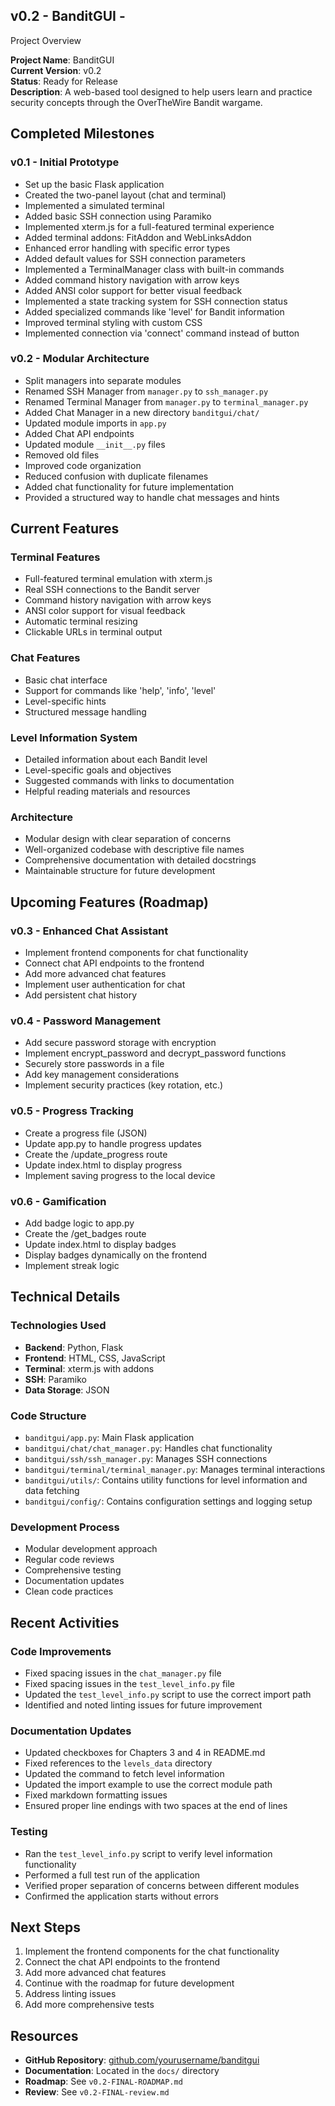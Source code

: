 ## v0.2 - BanditGUI -

Project Overview

**Project Name**: BanditGUI  
**Current Version**: v0.2  
**Status**: Ready for Release  
**Description**: A web-based tool designed to help users learn and practice security concepts through the OverTheWire Bandit wargame.

## Completed Milestones

### v0.1 - Initial Prototype

- Set up the basic Flask application
- Created the two-panel layout (chat and terminal)
- Implemented a simulated terminal
- Added basic SSH connection using Paramiko
- Implemented xterm.js for a full-featured terminal experience
- Added terminal addons: FitAddon and WebLinksAddon
- Enhanced error handling with specific error types
- Added default values for SSH connection parameters
- Implemented a TerminalManager class with built-in commands
- Added command history navigation with arrow keys
- Added ANSI color support for better visual feedback
- Implemented a state tracking system for SSH connection status
- Added specialized commands like 'level' for Bandit information
- Improved terminal styling with custom CSS
- Implemented connection via 'connect' command instead of button

### v0.2 - Modular Architecture

- Split managers into separate modules
- Renamed SSH Manager from `manager.py` to `ssh_manager.py`
- Renamed Terminal Manager from `manager.py` to `terminal_manager.py`
- Added Chat Manager in a new directory `banditgui/chat/`
- Updated module imports in `app.py`
- Added Chat API endpoints
- Updated module `__init__.py` files
- Removed old files
- Improved code organization
- Reduced confusion with duplicate filenames
- Added chat functionality for future implementation
- Provided a structured way to handle chat messages and hints

## Current Features

### Terminal Features

- Full-featured terminal emulation with xterm.js
- Real SSH connections to the Bandit server
- Command history navigation with arrow keys
- ANSI color support for visual feedback
- Automatic terminal resizing
- Clickable URLs in terminal output

### Chat Features

- Basic chat interface
- Support for commands like 'help', 'info', 'level'
- Level-specific hints
- Structured message handling

### Level Information System

- Detailed information about each Bandit level
- Level-specific goals and objectives
- Suggested commands with links to documentation
- Helpful reading materials and resources

### Architecture

- Modular design with clear separation of concerns
- Well-organized codebase with descriptive file names
- Comprehensive documentation with detailed docstrings
- Maintainable structure for future development

## Upcoming Features (Roadmap)

### v0.3 - Enhanced Chat Assistant

- Implement frontend components for chat functionality
- Connect chat API endpoints to the frontend
- Add more advanced chat features
- Implement user authentication for chat
- Add persistent chat history

### v0.4 - Password Management

- Add secure password storage with encryption
- Implement encrypt_password and decrypt_password functions
- Securely store passwords in a file
- Add key management considerations
- Implement security practices (key rotation, etc.)

### v0.5 - Progress Tracking

- Create a progress file (JSON)
- Update app.py to handle progress updates
- Create the /update_progress route
- Update index.html to display progress
- Implement saving progress to the local device

### v0.6 - Gamification

- Add badge logic to app.py
- Create the /get_badges route
- Update index.html to display badges
- Display badges dynamically on the frontend
- Implement streak logic

## Technical Details

### Technologies Used

- **Backend**: Python, Flask
- **Frontend**: HTML, CSS, JavaScript
- **Terminal**: xterm.js with addons
- **SSH**: Paramiko
- **Data Storage**: JSON

### Code Structure

- `banditgui/app.py`: Main Flask application
- `banditgui/chat/chat_manager.py`: Handles chat functionality
- `banditgui/ssh/ssh_manager.py`: Manages SSH connections
- `banditgui/terminal/terminal_manager.py`: Manages terminal interactions
- `banditgui/utils/`: Contains utility functions for level information and data fetching
- `banditgui/config/`: Contains configuration settings and logging setup

### Development Process

- Modular development approach
- Regular code reviews
- Comprehensive testing
- Documentation updates
- Clean code practices

## Recent Activities

### Code Improvements

- Fixed spacing issues in the `chat_manager.py` file
- Fixed spacing issues in the `test_level_info.py` file
- Updated the `test_level_info.py` script to use the correct import path
- Identified and noted linting issues for future improvement

### Documentation Updates

- Updated checkboxes for Chapters 3 and 4 in README.md
- Fixed references to the `levels_data` directory
- Updated the command to fetch level information
- Updated the import example to use the correct module path
- Fixed markdown formatting issues
- Ensured proper line endings with two spaces at the end of lines

### Testing

- Ran the `test_level_info.py` script to verify level information functionality
- Performed a full test run of the application
- Verified proper separation of concerns between different modules
- Confirmed the application starts without errors

## Next Steps

1. Implement the frontend components for the chat functionality
2. Connect the chat API endpoints to the frontend
3. Add more advanced chat features
4. Continue with the roadmap for future development
5. Address linting issues
6. Add more comprehensive tests

## Resources

- **GitHub Repository**: [github.com/yourusername/banditgui](https://github.com/yourusername/banditgui)
- **Documentation**: Located in the `docs/` directory
- **Roadmap**: See `v0.2-FINAL-ROADMAP.md`
- **Review**: See `v0.2-FINAL-review.md`
